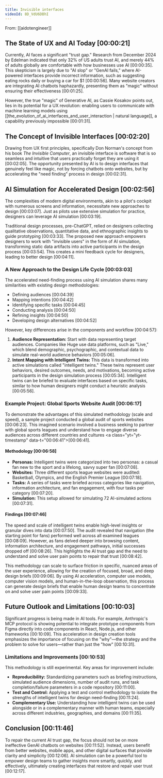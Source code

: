 ```yaml
---
title: Invisible interfaces
videoId: 8D_VdU6DBhI
---
```


From: [[aidotengineer]] <br/> 

## The State of UX and AI Today <a class="yt-timestamp" data-t="00:00:21">[00:00:21]</a>

Currently, AI faces a significant "trust gap." Research from December 2024 by Edelman indicated that only 32% of US adults trust AI, and merely 44% of adults globally are comfortable with how businesses use AI <a class="yt-timestamp" data-t="00:00:35">[00:00:35]</a>. This skepticism is largely due to "AI slop" or "GenAI fails," where AI-powered interfaces provide incorrect information, such as suggesting eating rocks daily or buying a car for $1 <a class="yt-timestamp" data-t="00:00:56">[00:00:56]</a>. Many website creators are integrating AI chatbots haphazardly, presenting them as "magic" without ensuring their effectiveness <a class="yt-timestamp" data-t="00:01:25">[00:01:25]</a>.

However, the true "magic" of Generative AI, as Cassie Kosakov points out, lies in its potential for a UX revolution: enabling users to communicate with machine learning models using [[the_evolution_of_ai_interfaces_and_user_interaction | natural language]], a capability previously impossible <a class="yt-timestamp" data-t="00:01:31">[00:01:31]</a>.

## The Concept of Invisible Interfaces <a class="yt-timestamp" data-t="00:02:20">[00:02:20]</a>

Drawing from UX first principles, specifically Don Norman's concept from his book *The Invisible Computer*, an invisible interface is software that is so seamless and intuitive that users practically forget they are using it <a class="yt-timestamp" data-t="00:02:05">[00:02:05]</a>. The opportunity presented by AI is to design interfaces that genuinely feel like magic, not by forcing chatbots onto websites, but by accelerating the "need finding" process in design <a class="yt-timestamp" data-t="00:02:31">[00:02:31]</a>.

## AI Simulation for Accelerated Design <a class="yt-timestamp" data-t="00:02:56">[00:02:56]</a>

The complexities of modern digital environments, akin to a pilot's cockpit with numerous screens and information, necessitate new approaches to design <a class="yt-timestamp" data-t="00:03:07">[00:03:07]</a>. Just as pilots use extensive simulation for practice, designers can leverage AI simulation <a class="yt-timestamp" data-t="00:03:19">[00:03:19]</a>.

Traditional design processes, pre-ChatGPT, relied on designers collecting qualitative observations, quantitative data, and ethnographic insights to guide prototyping <a class="yt-timestamp" data-t="00:03:33">[00:03:33]</a>. The proposed new approach empowers designers to work with "invisible users" in the form of AI simulation, transforming static data artifacts into active participants in the design process <a class="yt-timestamp" data-t="00:03:54">[00:03:54]</a>. This creates a mini feedback cycle for designers, leading to better design <a class="yt-timestamp" data-t="00:04:11">[00:04:11]</a>.

### A New Approach to the Design Life Cycle <a class="yt-timestamp" data-t="00:03:03">[00:03:03]</a>

The accelerated need-finding process using AI simulation shares many similarities with existing design methodologies:
*   Defining audiences <a class="yt-timestamp" data-t="00:04:39">[00:04:39]</a>
*   Mapping intentions <a class="yt-timestamp" data-t="00:04:42">[00:04:42]</a>
*   Identifying specific tasks <a class="yt-timestamp" data-t="00:04:45">[00:04:45]</a>
*   Conducting analysis <a class="yt-timestamp" data-t="00:04:50">[00:04:50]</a>
*   Refining insights <a class="yt-timestamp" data-t="00:04:50">[00:04:50]</a>
*   Developing design alternatives <a class="yt-timestamp" data-t="00:04:52">[00:04:52]</a>

However, key differences arise in the components and workflow <a class="yt-timestamp" data-t="00:04:57">[00:04:57]</a>:

1.  **Audience Representation:** Start with data representing target audiences. Companies like Huge use data platforms, such as "Live," which blend demographic, psychographic, and contextual data to simulate real-world audience behaviors <a class="yt-timestamp" data-t="00:05:06">[00:05:06]</a>.
2.  **Intent Mapping with Intelligent Twins:** This data is transformed into active simulations called "intelligent twins." These twins represent user behaviors, desired outcomes, needs, and motivations, becoming active participants in the design simulation process <a class="yt-timestamp" data-t="00:05:34">[00:05:34]</a>. Intelligent twins can be briefed to evaluate interfaces based on specific tasks, similar to how human designers might conduct a heuristic analysis <a class="yt-timestamp" data-t="00:05:56">[00:05:56]</a>.

### Example Project: Global Sports Website Audit <a class="yt-timestamp" data-t="00:06:17">[00:06:17]</a>

To demonstrate the advantages of this simulated methodology (scale and speed), a sample project conducted a global audit of sports websites <a class="yt-timestamp" data-t="00:06:23">[00:06:23]</a>. This imagined scenario involved a business seeking to partner with global sports leagues and understand how to engage diverse audiences across different countries and cultures <a class="yt="yt-timestamp" data-t="00:06:41">[00:06:41]</a>.

#### Methodology <a class="yt-timestamp" data-t="00:06:58">[00:06:58]</a>
*   **Personas:** Intelligent twins were categorized into two personas: a casual fan new to the sport and a lifelong, savvy super fan <a class="yt-timestamp" data-t="00:07:08">[00:07:08]</a>.
*   **Websites:** Three different sports league websites were audited: Basketball, Olympics, and the English Premier League <a class="yt-timestamp" data-t="00:07:18">[00:07:18]</a>.
*   **Tasks:** A series of tasks were briefed across categories like navigation, information architecture, and fan engagement, with four tasks per category <a class="yt-timestamp" data-t="00:07:20">[00:07:20]</a>.
*   **Simulation:** This setup allowed for simulating 72 AI-simulated actions <a class="yt-timestamp" data-t="00:07:31">[00:07:31]</a>.

#### Findings <a class="yt-timestamp" data-t="00:07:46">[00:07:46]</a>
The speed and scale of intelligent twins enable high-level insights or granular dives into data <a class="yt-timestamp" data-t="00:07:50">[00:07:50]</a>. The audit revealed that navigation (the starting point for fans) performed well across all examined leagues <a class="yt-timestamp" data-t="00:08:09">[00:08:09]</a>. However, as fans delved deeper into browsing content, information architecture, and engagement pathways, initial successes dropped off <a class="yt-timestamp" data-t="00:08:26">[00:08:26]</a>. This highlights the AI trust gap and the need to understand and solve user pain points to repair that trust <a class="yt-timestamp" data-t="00:08:42">[00:08:42]</a>.

This methodology can scale to surface friction in specific, nuanced areas of the user experience, allowing for the creation of focused, broad, and deep design briefs <a class="yt-timestamp" data-t="00:09:06">[00:09:06]</a>. By using AI acceleration, computer use models, computer vision models, and human-in-the-loop observation, this process can generate design briefs that enable human design teams to concentrate on and solve user pain points <a class="yt-timestamp" data-t="00:09:33">[00:09:33]</a>.

## Future Outlook and Limitations <a class="yt-timestamp" data-t="00:10:03">[00:10:03]</a>

Significant progress is being made in AI tools. For example, Anthropic's MCP protocol is showing potential to integrate prototype components from Figma directly into code components in React, Node.js, and other frameworks <a class="yt-timestamp" data-t="00:10:09">[00:10:09]</a>. This acceleration in design creation tools emphasizes the importance of focusing on the "why"—the strategy and the problem to solve for users—rather than just the "how" <a class="yt-timestamp" data-t="00:10:31">[00:10:31]</a>.

### Limitations and Improvements <a class="yt-timestamp" data-t="00:10:53">[00:10:53]</a>

This methodology is still experimental. Key areas for improvement include:
*   **Reproducibility:** Standardizing parameters such as briefing instructions, simulated audience dimensions, number of audit runs, and task completion/failure parameters in a code repository <a class="yt-timestamp" data-t="00:11:00">[00:11:00]</a>.
*   **Test and Control:** Applying a test and control methodology to isolate the strengths of intelligent twins for design need-finding <a class="yt-timestamp" data-t="00:11:24">[00:11:24]</a>.
*   **Complementary Use:** Understanding how intelligent twins can be used alongside or in a complementary manner with human teams, especially across different industries, geographies, and domains <a class="yt-timestamp" data-t="00:11:35">[00:11:35]</a>.

## Conclusion <a class="yt-timestamp" data-t="00:11:46">[00:11:46]</a>

To repair the current AI trust gap, the focus should not be on more ineffective GenAI chatbots on websites <a class="yt-timestamp" data-t="00:11:52">[00:11:52]</a>. Instead, users benefit from better websites, mobile apps, and other digital surfaces that provide clarity and simplicity <a class="yt-timestamp" data-t="00:12:06">[00:12:06]</a>. AI simulation can be a powerful tool to empower design teams to gather insights more smartly, quickly, and effectively, ultimately creating interfaces that restore and repair user trust <a class="yt-timestamp" data-t="00:12:17">[00:12:17]</a>.